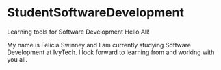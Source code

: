 # StudentSoftwareDevelopment
Learning tools for Software Development
Hello All!

My name is Felicia Swinney and I am currently
studying Software Development at IvyTech.
I look forward to learning from and working
with you all.
